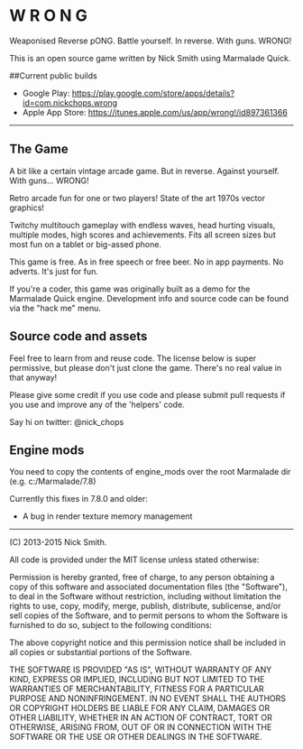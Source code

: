 W R O N G
=========

Weaponised Reverse pONG. Battle yourself. In reverse. With guns. WRONG!

This is an open source game written by Nick Smith using Marmalade Quick.

##Current public builds

- Google Play: https://play.google.com/store/apps/details?id=com.nickchops.wrong
- Apple App Store: https://itunes.apple.com/us/app/wrong!/id897361366


------------------------------------------------------------------------------------------

The Game
--------

A bit like a certain vintage arcade game. But in reverse. Against yourself. With guns... WRONG!

Retro arcade fun for one or two players! State of the art 1970s vector graphics!

Twitchy multitouch gameplay with endless waves, head hurting visuals, multiple modes, high scores and achievements. Fits all screen sizes but most fun on a tablet or big-assed phone.

This game is free. As in free speech or free beer. No in app payments. No adverts. It's just for fun.

If you're a coder, this game was originally built as a demo for the Marmalade Quick engine. Development info and source code can be found via the "hack me" menu.


Source code and assets
----------------------

Feel free to learn from and reuse code. The license below is super permissive,
but please don't just clone the game. There's no real value in that anyway!

Please give some credit if you use code and please submit pull requests if you
use and improve any of the 'helpers' code.

Say hi on twitter: @nick_chops


Engine mods
-----------

You need to copy the contents of engine_mods over the root Marmalade dir (e.g. c:/Marmalade/7.8)

Currently this fixes in 7.8.0 and older:

- A bug in render texture memory management

------------------------------------------------------------------------------------------

(C) 2013-2015 Nick Smith.

All code is provided under the MIT license unless stated otherwise:

 Permission is hereby granted, free of charge, to any person obtaining a copy
 of this software and associated documentation files (the "Software"), to deal
 in the Software without restriction, including without limitation the rights
 to use, copy, modify, merge, publish, distribute, sublicense, and/or sell
 copies of the Software, and to permit persons to whom the Software is
 furnished to do so, subject to the following conditions:

 The above copyright notice and this permission notice shall be included in
 all copies or substantial portions of the Software.

 THE SOFTWARE IS PROVIDED "AS IS", WITHOUT WARRANTY OF ANY KIND, EXPRESS OR
 IMPLIED, INCLUDING BUT NOT LIMITED TO THE WARRANTIES OF MERCHANTABILITY,
 FITNESS FOR A PARTICULAR PURPOSE AND NONINFRINGEMENT. IN NO EVENT SHALL THE
 AUTHORS OR COPYRIGHT HOLDERS BE LIABLE FOR ANY CLAIM, DAMAGES OR OTHER
 LIABILITY, WHETHER IN AN ACTION OF CONTRACT, TORT OR OTHERWISE, ARISING FROM,
 OUT OF OR IN CONNECTION WITH THE SOFTWARE OR THE USE OR OTHER DEALINGS IN
 THE SOFTWARE.
